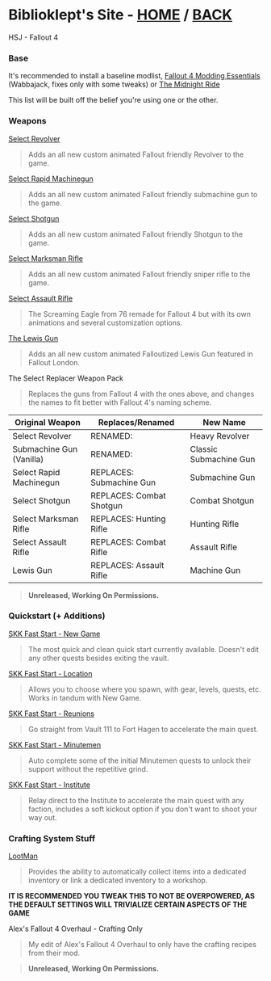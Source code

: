 # Biblioklept's Site - [HOME](https://biblioklept.github.io/) / [BACK](https://biblioklept.github.io/modlists/hsj)
HSJ - Fallout 4

### Base

It's recommended to install a baseline modlist, [Fallout 4 Modding Essentials](https://github.com/GozerBlackCat/FO4ME) (Wabbajack, fixes only with some tweaks) or [The Midnight Ride](https://themidnightride.moddinglinked.com)

This list will be built off the belief you're using one or the other.

### Weapons

[Select Revolver](https://www.nexusmods.com/fallout4/mods/60110)
> Adds an all new custom animated Fallout friendly Revolver to the game.

[Select Rapid Machinegun](https://www.nexusmods.com/fallout4/mods/54657)
> Adds an all new custom animated Fallout friendly submachine gun to the game.

[Select Shotgun](https://www.nexusmods.com/fallout4/mods/65891)
> Adds an all new custom animated Fallout friendly Shotgun to the game.

[Select Marksman Rifle](https://www.nexusmods.com/fallout4/mods/52957)
> Adds an all new custom animated Fallout friendly sniper rifle to the game.

[Select Assault Rifle](https://www.nexusmods.com/fallout4/mods/46234)
> The Screaming Eagle from 76 remade for Fallout 4 but with its own animations and several customization options.

[The Lewis Gun](https://www.nexusmods.com/fallout4/mods/70845)
> Adds an all new custom animated Falloutized Lewis Gun featured in Fallout London.

The Select Replacer Weapon Pack

> Replaces the guns from Fallout 4 with the ones above, and changes the names to fit better with Fallout 4's naming scheme.

| Original Weapon          | Replaces/Renamed         | New Name               |
|--------------------------|--------------------------|------------------------|
| Select Revolver          | RENAMED:                 | Heavy Revolver         |
| Submachine Gun (Vanilla) | RENAMED:                 | Classic Submachine Gun |
| Select Rapid Machinegun  | REPLACES: Submachine Gun | Submachine Gun         |
| Select Shotgun           | REPLACES: Combat Shotgun | Combat Shotgun         |
| Select Marksman Rifle    | REPLACES: Hunting Rifle  | Hunting Rifle          |
| Select Assault Rifle     | REPLACES: Combat Rifle   | Assault Rifle          |
| Lewis Gun                | REPLACES: Assault Rifle  | Machine Gun            |

> **Unreleased, Working On Permissions.**

### Quickstart (+ Additions)

[SKK Fast Start - New Game](https://www.nexusmods.com/fallout4/mods/29227)
> The most quick and clean quick start currently available. Doesn't edit any other quests besides exiting the vault.

[SKK Fast Start - Location](https://www.nexusmods.com/fallout4/mods/31198)
> Allows you to choose where you spawn, with gear, levels, quests, etc. Works in tandum with New Game.

[SKK Fast Start - Reunions](https://www.nexusmods.com/fallout4/mods/30926)
> Go straight from Vault 111 to Fort Hagen to accelerate the main quest.

[SKK Fast Start - Minutemen](https://www.nexusmods.com/fallout4/mods/37740)
> Auto complete some of the initial Minutemen quests to unlock their support without the repetitive grind.

[SKK Fast Start - Institute](https://www.nexusmods.com/fallout4/mods/38049)
> Relay direct to the Institute to accelerate the main quest with any faction, includes a soft kickout option if you don't want to shoot your way out.

### Crafting System Stuff

[LootMan](https://www.nexusmods.com/fallout4/mods/42443)
> Provides the ability to automatically collect items into a dedicated inventory or link a dedicated inventory to a workshop.

**IT IS RECOMMENDED YOU TWEAK THIS TO NOT BE OVERPOWERED, AS THE DEFAULT SETTINGS WILL TRIVIALIZE CERTAIN ASPECTS OF THE GAME**

Alex's Fallout 4 Overhaul - Crafting Only
> My edit of Alex's Fallout 4 Overhaul to only have the crafting recipes from their mod.

> **Unreleased, Working On Permissions.**